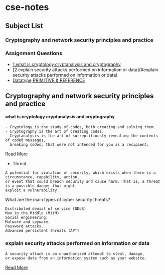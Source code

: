 # cse-notes

## Subject List

<!-- toc -->
### Cryptography and network security principles and practice

### Assignment Questions
 * [1.what is cryptology,cryptanalysis and cryptography](#what-is-cryptology-cryptanalysis-and-cryptography)
 * [2.explain security attacks performed on information or data](#explain security attacks performed on information or data)
 * [Datatype,PRIMITIVE & REFERENCE](#Datatype-PRIMITIVE-REFERENCE)




<!-- tocstop -->

## Cryptography and network security principles and practice
#### what is cryptology cryptanalysis and cryptography
```
- Cryptology is the study of codes, both creating and solving them.
- Cryptography is the art of creating codes.
- Cryptanalysis is the art of surreptitiously revealing the contents of coded messages, 
  breaking codes, that were not intended for you as a recipient.
```
<a href="https://hackernoon.com/cryptology-vs-cryptography-vs-cryptanalysis-get-your-vocabulary-right-mw3o32w4" target="_blank">Read More</a>

* Threat
```
A potential for violation of security, which exists when there is a circumstance, capability, action,
or event that could breach security and cause harm. That is, a threat is a possible danger that might
exploit a vulnerability.
```

What are the main types of cyber security threats?
```
Distributed denial of service (DDoS)
Man in the Middle (MitM)
Social engineering.
Malware and spyware.
Password attacks.
Advanced persistent threats (APT)
```
### explain security attacks performed on information or data
```
A security attack is an unauthorized attempt to steal, damage, 
or expose data from an information system such as your website.
```
<a href="https://managewp.com/blog/security-attacks#:~:text=A%20security%20attack%20is%20an,system%20such%20as%20your%20website." target="_blank">Read More</a>




